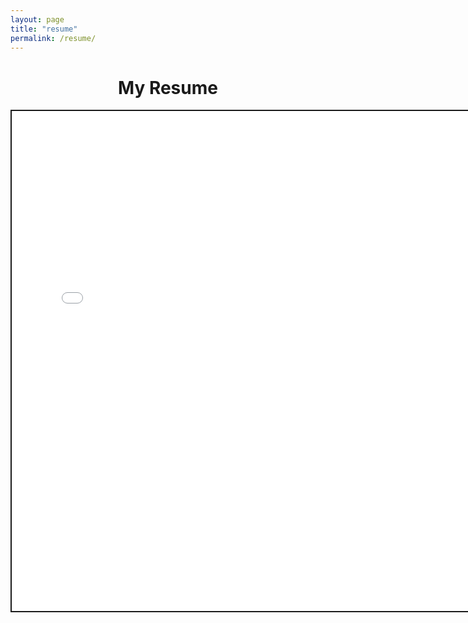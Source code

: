```yaml
---
layout: page
title: "resume"
permalink: /resume/
---
```


<h1 style="text-align:center;">My Resume</h1>

<embed src="/images/Rosenfield_Resume_29MAR2023.pdf#toolbar=0&navpanes=0&scrollbar=0" alt="Resume" style="width:760px;height:800px;border:2px double;">
